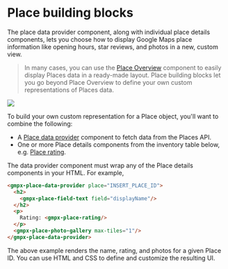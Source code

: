 # Place building blocks

The place data provider component, along with individual place details components, lets you choose how to display Google Maps place information like opening hours, star reviews, and photos in a new, custom view.

> In many cases, you can use the [Place Overview](../place_overview/README.md) component to easily display Places data in a ready-made layout. Place building blocks let you go beyond Place Overview to define your own custom representations of Places data.

![](./doc_src/place-building-blocks.gif)

To build your own custom representation for a Place object, you'll want to combine the following:

* A [Place data provider](./place_data_provider/README.md) component to fetch data from the Places API.
* One or more Place details components from the inventory table below, e.g. [Place rating](./place_rating/README.md).

The data provider component must wrap any of the Place details components in your HTML. For example,

```html
<gmpx-place-data-provider place="INSERT_PLACE_ID">
  <h2>
    <gmpx-place-field-text field="displayName"/>
  </h2>
  <p>
    Rating: <gmpx-place-rating/>
  </p>
  <gmpx-place-photo-gallery max-tiles="1"/>
</gmpx-place-data-provider>
```

The above example renders the name, rating, and photos for a given Place ID. You can use HTML and CSS to define and customize the resulting UI.
